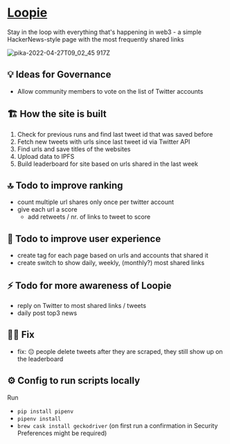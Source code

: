 # [Loopie](https://www.loopie.link/)

Stay in the loop with everything that's happening in web3 - a simple HackerNews-style page with the most frequently shared links

![pika-2022-04-27T09_02_45 917Z](https://user-images.githubusercontent.com/94986441/166223538-b32dc96e-b6b0-470e-8f22-4d68a714357a.png)



## 💡 Ideas for Governance
- Allow community members to vote on the list of Twitter accounts

## 🏗 How the site is built
1. Check for previous runs and find last tweet id that was saved before
2. Fetch new tweets with urls since last tweet id via Twitter API
3. Find urls and save titles of the websites
4. Upload data to IPFS
5. Build leaderboard for site based on urls shared in the last week


## 🔝 Todo to improve ranking
- count multiple url shares only once per twitter account
- give each url a score
    - add retweets / nr. of links to tweet to score

## 🎢 Todo to improve user experience
- create tag for each page based on urls and accounts that shared it
- create switch to show daily, weekly, (monthly?) most shared links

## ⚡️ Todo for more awareness of Loopie
- reply on Twitter to most shared links / tweets
- daily post top3 news

## 🧑‍🔧 Fix
- fix: 😔 people delete tweets after they are scraped, they still show up on the leaderboard

## ⚙️ Config to run scripts locally
Run
- `pip install pipenv`
- `pipenv install`
- `brew cask install geckodriver` (on first run a confirmation in Security Preferences might be required)
